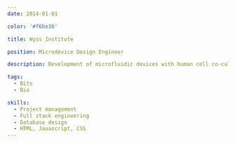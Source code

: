 ```yaml
---
date: 2014-01-01

color: '#f6be36'

title: Wyss Institute

position: Microdevice Design Engineer

description: Development of microfluidic devices with human cell co-cultures to emulate human organ structures in-vitro.

tags:
  - Bits
  - Bio

skills:
  - Project management
  - Full stack engineering
  - Database design
  - HTML, Javascript, CSS
---
```

